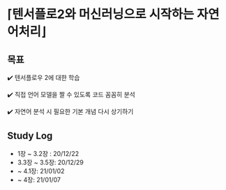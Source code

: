 # ⌈텐서플로2와 머신러닝으로 시작하는 자연어처리⌋

## 목표

✔️ 텐서플로우 2에 대한 학습

✔️ 직접 언어 모델을 짤 수 있도록 코드 꼼꼼히 분석

✔️ 자연어 분석 시 필요한 기본 개념 다시 상기하기



## Study Log

* 1장 ~ 3.2장 : 20/12/22
* 3.3장 ~ 3.5장: 20/12/29
* ~ 4.1장: 21/01/02
* ~ 4장: 21/01/07
